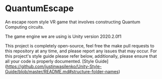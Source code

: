 # QuantumEscape
An escape room style VR game that involves constructing Quantum Computing circuits.

The game engine we are using is Unity version 2020.2.0f1

This project is completely open-source, feel free the make pull requests to this repository at any time, and please report any issues that may occur.
For this project's style guide please refer below, additionally, please ensure that all your code is properly documented.
[Style Guide] (https://github.com/justinwasilenko/Unity-Style-Guide/blob/master/README.md#structure-folder-names)
